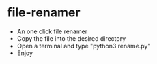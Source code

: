 # file-renamer
- An one click file renamer
- Copy the file into the desired directory
- Open a terminal and type "python3 rename.py"
- Enjoy
